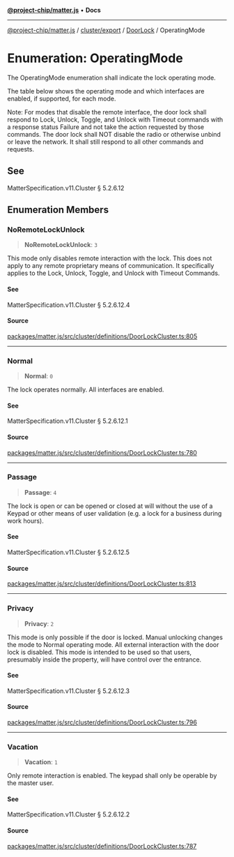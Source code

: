 [**@project-chip/matter.js**](../../../../../README.md) • **Docs**

***

[@project-chip/matter.js](../../../../../modules.md) / [cluster/export](../../../README.md) / [DoorLock](../README.md) / OperatingMode

# Enumeration: OperatingMode

The OperatingMode enumeration shall indicate the lock operating mode.

The table below shows the operating mode and which interfaces are enabled, if supported, for each mode.

Note: For modes that disable the remote interface, the door lock shall respond to Lock, Unlock, Toggle, and
Unlock with Timeout commands with a response status Failure and not take the action requested by those commands.
The door lock shall NOT disable the radio or otherwise unbind or leave the network. It shall still respond to
all other commands and requests.

## See

MatterSpecification.v11.Cluster § 5.2.6.12

## Enumeration Members

### NoRemoteLockUnlock

> **NoRemoteLockUnlock**: `3`

This mode only disables remote interaction with the lock. This does not apply to any remote proprietary
means of communication. It specifically applies to the Lock, Unlock, Toggle, and Unlock with Timeout
Commands.

#### See

MatterSpecification.v11.Cluster § 5.2.6.12.4

#### Source

[packages/matter.js/src/cluster/definitions/DoorLockCluster.ts:805](https://github.com/project-chip/matter.js/blob/7a8cbb56b87d4ccf34bec5a9a95ab40a1711324f/packages/matter.js/src/cluster/definitions/DoorLockCluster.ts#L805)

***

### Normal

> **Normal**: `0`

The lock operates normally. All interfaces are enabled.

#### See

MatterSpecification.v11.Cluster § 5.2.6.12.1

#### Source

[packages/matter.js/src/cluster/definitions/DoorLockCluster.ts:780](https://github.com/project-chip/matter.js/blob/7a8cbb56b87d4ccf34bec5a9a95ab40a1711324f/packages/matter.js/src/cluster/definitions/DoorLockCluster.ts#L780)

***

### Passage

> **Passage**: `4`

The lock is open or can be opened or closed at will without the use of a Keypad or other means of user
validation (e.g. a lock for a business during work hours).

#### See

MatterSpecification.v11.Cluster § 5.2.6.12.5

#### Source

[packages/matter.js/src/cluster/definitions/DoorLockCluster.ts:813](https://github.com/project-chip/matter.js/blob/7a8cbb56b87d4ccf34bec5a9a95ab40a1711324f/packages/matter.js/src/cluster/definitions/DoorLockCluster.ts#L813)

***

### Privacy

> **Privacy**: `2`

This mode is only possible if the door is locked. Manual unlocking changes the mode to Normal operating
mode. All external interaction with the door lock is disabled. This mode is intended to be used so that
users, presumably inside the property, will have control over the entrance.

#### See

MatterSpecification.v11.Cluster § 5.2.6.12.3

#### Source

[packages/matter.js/src/cluster/definitions/DoorLockCluster.ts:796](https://github.com/project-chip/matter.js/blob/7a8cbb56b87d4ccf34bec5a9a95ab40a1711324f/packages/matter.js/src/cluster/definitions/DoorLockCluster.ts#L796)

***

### Vacation

> **Vacation**: `1`

Only remote interaction is enabled. The keypad shall only be operable by the master user.

#### See

MatterSpecification.v11.Cluster § 5.2.6.12.2

#### Source

[packages/matter.js/src/cluster/definitions/DoorLockCluster.ts:787](https://github.com/project-chip/matter.js/blob/7a8cbb56b87d4ccf34bec5a9a95ab40a1711324f/packages/matter.js/src/cluster/definitions/DoorLockCluster.ts#L787)
